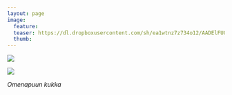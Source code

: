 ```yaml
---
layout: page
image:
  feature:
  teaser: https://dl.dropboxusercontent.com/sh/ea1wtnz7z734o12/AADElFU0lqwkwhVUz3126saUa/luontokuvat/kes%C3%A4/3/DS19215-245px.jpg
  thumb:
---
```


[![](https://dl.dropboxusercontent.com/sh/ea1wtnz7z734o12/AAD2MgTz5uzFhZ3Bp2aPbUx8a/luontokuvat/kes%C3%A4/3/DS19213-800px.jpg)](https://dl.dropboxusercontent.com/sh/ea1wtnz7z734o12/AABh19Wy4K-Y7UuXwgU9YjBoa/luontokuvat/kes%C3%A4/3/DS19213.jpg)

[![](https://dl.dropboxusercontent.com/sh/ea1wtnz7z734o12/AAB6Yo31DPR8lF1o6q_LGAq9a/luontokuvat/kes%C3%A4/3/DS19215-800px.jpg)](https://dl.dropboxusercontent.com/sh/ea1wtnz7z734o12/AAAhIklUBcuksg-fBRf3kZpKa/luontokuvat/kes%C3%A4/3/DS19215.jpg)

*Omenapuun kukka*
